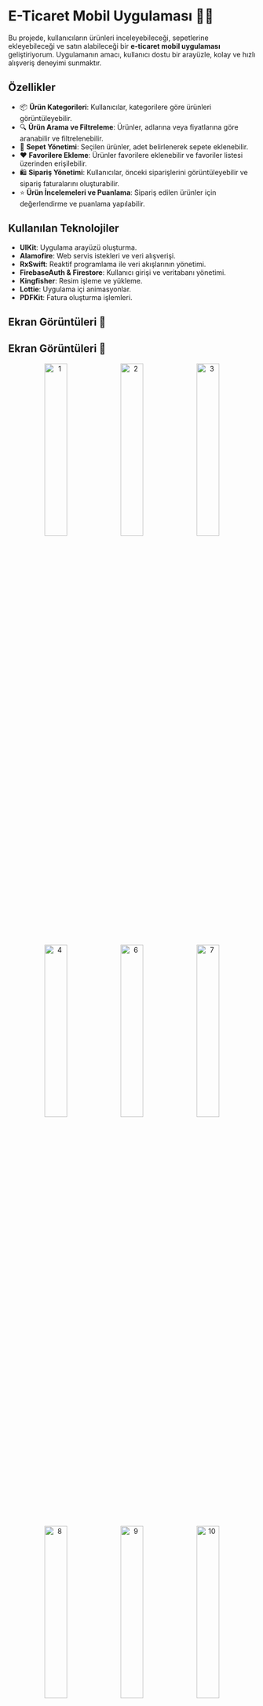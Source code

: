 # E-Ticaret Mobil Uygulaması 🛒📱

Bu projede, kullanıcıların ürünleri inceleyebileceği, sepetlerine ekleyebileceği ve satın alabileceği bir **e-ticaret mobil uygulaması** geliştiriyorum. Uygulamanın amacı, kullanıcı dostu bir arayüzle, kolay ve hızlı alışveriş deneyimi sunmaktır.

## Özellikler

- 📦 **Ürün Kategorileri**: Kullanıcılar, kategorilere göre ürünleri görüntüleyebilir.
- 🔍 **Ürün Arama ve Filtreleme**: Ürünler, adlarına veya fiyatlarına göre aranabilir ve filtrelenebilir.
- 🛒 **Sepet Yönetimi**: Seçilen ürünler, adet belirlenerek sepete eklenebilir.
- ❤️ **Favorilere Ekleme**: Ürünler favorilere eklenebilir ve favoriler listesi üzerinden erişilebilir.
- 🛍️ **Sipariş Yönetimi**: Kullanıcılar, önceki siparişlerini görüntüleyebilir ve sipariş faturalarını oluşturabilir.
- ⭐ **Ürün İncelemeleri ve Puanlama**: Sipariş edilen ürünler için değerlendirme ve puanlama yapılabilir.

## Kullanılan Teknolojiler

- **UIKit**: Uygulama arayüzü oluşturma.
- **Alamofire**: Web servis istekleri ve veri alışverişi.
- **RxSwift**: Reaktif programlama ile veri akışlarının yönetimi.
- **FirebaseAuth & Firestore**: Kullanıcı girişi ve veritabanı yönetimi.
- **Kingfisher**: Resim işleme ve yükleme.
- **Lottie**: Uygulama içi animasyonlar.
- **PDFKit**: Fatura oluşturma işlemleri.

## Ekran Görüntüleri 📸

## Ekran Görüntüleri 📸

<p align="center">
  <a href="https://ibb.co/RbsbRT5"><img src="https://i.ibb.co/54S4bh7/1.png" alt="1" width="30%"></a>
  <a href="https://ibb.co/2j20bGL"><img src="https://i.ibb.co/Q6B75yq/2.png" alt="2" width="30%"></a>
  <a href="https://ibb.co/D8jRT5m"><img src="https://i.ibb.co/QCxKtrh/3.png" alt="3" width="30%"></a>
</p>

<p align="center">
  <a href="https://ibb.co/Hq5wf6X"><img src="https://i.ibb.co/w45GFVY/4.png" alt="4" width="30%"></a>
  <a href="https://ibb.co/C0jv4Hg"><img src="https://i.ibb.co/GPZkG5y/6.png" alt="6" width="30%"></a>
  <a href="https://ibb.co/myjQZyt"><img src="https://i.ibb.co/B6p8W6j/7.png" alt="7" width="30%"></a>
</p>

<p align="center">
  <a href="https://ibb.co/vddV92F"><img src="https://i.ibb.co/xggXZVk/8.png" alt="8" width="30%"></a>
  <a href="https://ibb.co/hFM3JK4"><img src="https://i.ibb.co/F4WRLBy/9.png" alt="9" width="30%"></a>
  <a href="https://ibb.co/vkQ5Mh1"><img src="https://i.ibb.co/TtbXN1c/10.png" alt="10" width="30%"></a>
</p>

<p align="center">
  <a href="https://ibb.co/wzfzxkf"><img src="https://i.ibb.co/rwVw1jV/11.png" alt="11" width="30%"></a>
  <a href="https://ibb.co/xzbFcZd"><img src="https://i.ibb.co/kqTmrZv/12.png" alt="12" width="30%"></a>
  <a href="https://ibb.co/2MBGGXq"><img src="https://i.ibb.co/3FHggt1/13.png" alt="13" width="30%"></a>
</p>

<p align="center">
  <a href="https://ibb.co/myhrs5x"><img src="https://i.ibb.co/PW1spGS/14.png" alt="14" width="30%"></a>
  <a href="https://ibb.co/JQFnmyy"><img src="https://i.ibb.co/hf1sLZZ/15.png" alt="15" width="30%"></a>
  <a href="https://ibb.co/wdHSXtW"><img src="https://i.ibb.co/nw27vpc/16.png" alt="16" width="30%"></a>
</p>

<p align="center">
  <a href="https://ibb.co/V9V5GxN"><img src="https://i.ibb.co/NCxbqr3/17.png" alt="17" width="30%"></a>
  <a href="https://ibb.co/2PRhkZy"><img src="https://i.ibb.co/ctR3rY1/18.png" alt="18" width="30%"></a>
  <a href="https://ibb.co/Q8yLncj"><img src="https://i.ibb.co/N1c5p3n/19.png" alt="19" width="30%"></a>
</p>

